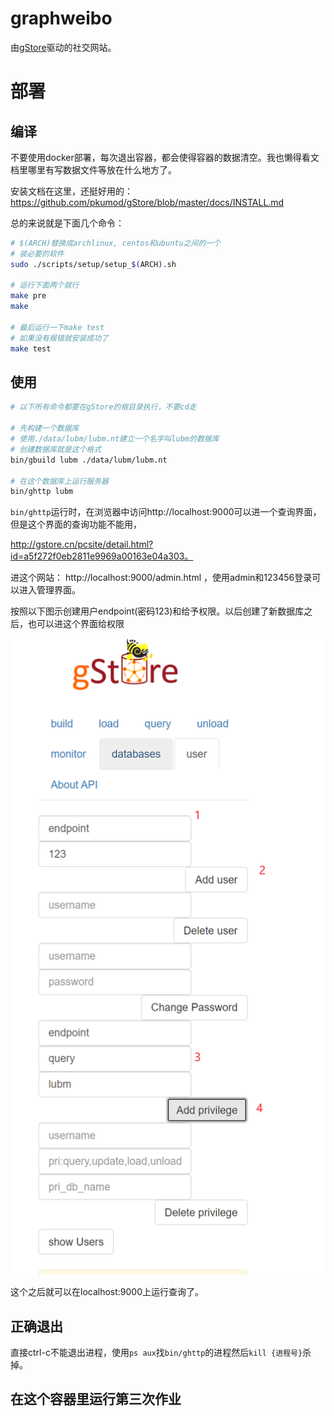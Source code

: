 # graphweibo

由[gStore](http://gstore.cn/)驱动的社交网站。

# 部署

## 编译

不要使用docker部署，每次退出容器，都会使得容器的数据清空。我也懒得看文档里哪里有写数据文件等放在什么地方了。

安装文档在这里，还挺好用的： https://github.com/pkumod/gStore/blob/master/docs/INSTALL.md

总的来说就是下面几个命令：

```bash
# $(ARCH)替换成archlinux, centos和ubuntu之间的一个
# 装必要的软件
sudo ./scripts/setup/setup_$(ARCH).sh 

# 运行下面两个就行
make pre
make

# 最后运行一下make test
# 如果没有报错就安装成功了
make test
```

## 使用

```bash
# 以下所有命令都要在gStore的根目录执行，不要cd走

# 先构建一个数据库
# 使用./data/lubm/lubm.nt建立一个名字叫lubm的数据库
# 创建数据库就是这个格式
bin/gbuild lubm ./data/lubm/lubm.nt 

# 在这个数据库上运行服务器
bin/ghttp lubm

```

`bin/ghttp`运行时，在浏览器中访问http://localhost:9000可以进一个查询界面，但是这个界面的查询功能不能用，

http://gstore.cn/pcsite/detail.html?id=a5f272f0eb2811e9969a00163e04a303。

进这个网站： http://localhost:9000/admin.html ，使用admin和123456登录可以进入管理界面。

按照以下图示创建用户endpoint(密码123)和给予权限。以后创建了新数据库之后，也可以进这个界面给权限

![创建用户](docs/deploy/add-user.png)

这个之后就可以在localhost:9000上运行查询了。

## 正确退出

直接ctrl-c不能退出进程，使用`ps aux`找`bin/ghttp`的进程然后`kill {进程号}`杀掉。

## 在这个容器里运行第三次作业

